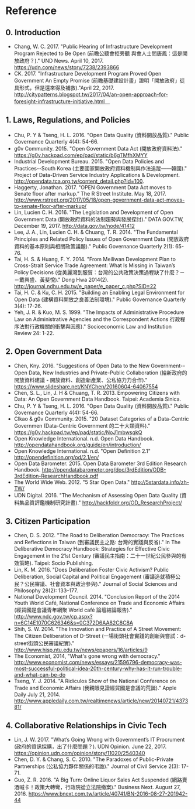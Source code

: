 # Reference

## 0. Introduction

* Chang, W. C. 2017. "Public Hearing of Infrastructure Development Program Rejected to Be Open (前瞻公聽會拒旁聽 與會人士問唐鳳：這是開放政府？)." UND News. April 10, 2017. https://udn.com/news/story/7238/2393866
* CK. 2017. "Infrastructure Development Program Proved Open Government An Empty Promise (前瞻基礎建設計畫」證明「開放政府」徒具形式，但是還來得及補救)."April 22, 2017. http://citypatterns.blogspot.tw/2017/04/an-open-approach-for-foresight-infrastructure-initiative.html　

## 1. Laws, Regulations, and Policies

* Chu, P. Y & Tseng, H. L. 2016. "Open Data Quality (資料開放品質)." Public Governance Quarterly 4(4): 54-66.
* g0v Community. 2015. "Open Government Data Act  (開放政府資料法)." https://g0v.hackpad.com/ep/pad/static/b6gTMfhXMYY
* Industrial Development Bureau. 2015. "Open Data Policies and Practices--South Korea (主要國家開放政府資料機制與作法追蹤——韓國)." Project of Data-Driven Service Industry Applications & Development. http://opendata.tca.org.tw/content_detail.php?id=100.
* Haggerty, Jonathan. 2017. "OPEN Government Data Act moves to Senate floor after markup.” The R Street Institute. May 18, 2017. http://www.rstreet.org/2017/05/18/open-government-data-act-moves-to-senate-floor-after-markup/
* Lin, Lucien C. H. 2016. "The Legislation and Development of Open Government Data (開放政府資料的法制趨勢與發展探討)." DATA.GOV.TW, December 19, 2017. http://data.gov.tw/node/41412
* Lee, J. A., Lin, Lucien C. H. & Chuang, T. R. 2014. "The Fundamental Principles and Related Policy Issues of Open Government Data (開放政府資料的基本原則與相關政策議題)." Public Governance Quarterly 2(1): 65-76.
* Tai, H. S. & Huang, F. Y. 2014. "From Meiliwan Development Plan to Cross-Strait Service Trade Agreement: What Is Missing in Taiwan’s Policy Decisions (從美麗灣到服貿：台灣的公共政策決策過程缺了什麼？－－戴興盛、黃斐悅)." Dong Hwa 2014(2). http://journal.ndhu.edu.tw/e_paper/e_paper_c.php?SID=22
* Tai, H. C. & Ku, C. H. 2015. "Building an Enabling Legal Environment for Open Data (建構資料開放之良善法制環境)."  Public Governance Quarterly 3(4): 17-26.
* Yeh, J. R. & Kuo, M. S. 1999. "The Impacts of Administrative Procedure Law  on Administrative Agencies and the Correspondent Actions 行政程序法對行政機關的衝擊與因應)." Socioeconomic Law and Institution Review 24: 1-22.

## 2. Open Government Data

* Chen, Kny. 2016. "Suggestions of Open Data to the New Government--Open Data, New Industries and Private-Public Collaboration (給新政府的開放資料建議 - 開放資料、創造新產業、公私協⼒力合作)." https://www.slideshare.net/KNYChen/20160604-64067554
* Chen, S. L., Lin, J. H & Chuang, T. R. 2013. Empowering Citizens with Data: An Open Government Data Handbook. Taipei: Academia Sinica.
* Chu, P. Y & Tseng, H. L. 2016. "Open Data Quality (資料開放品質)." Public Governance Quarterly 4(4): 54-66.
* Clkao & g0v Community. 2015. "20 Dataset Categories of a Data-Centric Governmen (Data-Centric Government 的二十大類資料)." https://g0v.hackpad.tw/ep/pad/static/NoJ1mbwsqkQ
* Open Knowledge International. n.d. Open Data Handbook. http://opendatahandbook.org/guide/en/introduction/
* Open Knowledge International. n.d. "Open Definition 2.1" http://opendefinition.org/od/2.1/en/
* Open Data Barometer. 2015. Open Data Barometer 3rd Edition Research Handbook. http://opendatabarometer.org/doc/3rdEdition/ODB-3rdEdition-ResearchHandbook.pdf
* The World Wide Web. 2012. "5 Star Open Data." http://5stardata.info/zh-TW/
* UDN Digital. 2016. "The Mechanism of Assessing Open Data Quality (資料集品質評鑑機制研究計畫)." http://hackfoldr.org/OD_ResearchProject/

## 3. Citizen Participation

* Chen, D. S. 2012. "The Road to Deliberation Democracy: The Practices and Reflections in Taiwan (到審議民主之路: 台灣的實踐與反省)." In The Deliberative Democracy Handbook: Strategies for Effective Civic Engagement in the 21st Century (審議民主指南：二十一世紀公民參與的有效策略). Taipei: Socio Publishing.
* Lin, K. M. 2016. "Does Deliberation Foster Civic Activism? Public Deliberation, Social Capital and Political Engagement (審議造就積極公民？公民審議、社會資本與政治參與)." Journal of Social Sciences and Philosophy 28(2): 133–177.
* National Development Council. 2014. "Conclusion Report of the 2014 Youth World Café, National Conference on Trade and Economic Affairs (經貿國是會議青年網聚 World café 論壇結論報告)." http://www.ndc.gov.tw/cp.aspx?n=6C14E1070C626346&s=0C372D6AA82C8C8A
* Shih, S. W. 2014. "The Innovation and Practice of A Street Movement: The Citizen Deliberation of D-Street (一場街頭社會實踐的創新與嘗試：d-street街頭公民審議紀實)." http://www.hisp.ntu.edu.tw/news/epapers/16/articles/9
* The Economist, 2014, "What's gone wrong with democracy." http://www.economist.com/news/essays/21596796-democracy-was-most-successful-political-idea-20th-century-why-has-it-run-trouble-and-what-can-be-do
* Tseng, Y. J. 2014. "A Ridiculos Show of the National Conference on Trade and Economic Affairs (我親眼見證經貿國是會議的荒誕)." Apple Daily July 21, 2014. http://www.appledaily.com.tw/realtimenews/article/new/20140721/437381/

## 4. Collaborative Relationships in Civic Tech

* Lin, J. W. 2017. "What’s Going Wrong with Government’s IT Procrument (政府的資訊採購，出了什麼問題？). UDN Opinion. June 22, 2017. https://opinion.udn.com/opinion/story/11020/2540340 
* Chen, D. Y. & Chang, S. C. 2010. "The Paradoxes of Public-Private Partnerships (公私協力夥伴關係的弔詭)." Journal of Civil Service 2(3): 17-71.
* Guo, Z. R. 2016. "A Big Turn: Online Liquor Sales Act Suspended (網路賣酒喊卡！政策大轉彎，行政院從立法院撤案)." Business Next. August 27, 2016. https://www.bnext.com.tw/article/40741/BN-2016-08-27-201942-44

